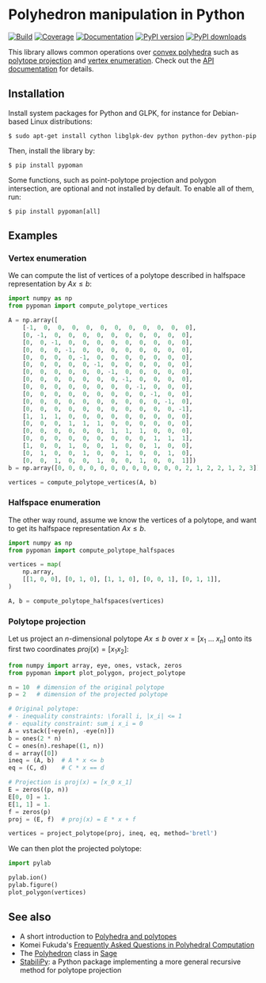 # Polyhedron manipulation in Python

[![Build](https://img.shields.io/github/actions/workflow/status/stephane-caron/pypoman/ci.yml?branch=main)](https://github.com/stephane-caron/pypoman/actions)
[![Coverage](https://coveralls.io/repos/github/stephane-caron/pypoman/badge.svg?branch=main)](https://coveralls.io/github/stephane-caron/pypoman?branch=main)
[![Documentation](https://img.shields.io/badge/docs-online-brightgreen?logo=read-the-docs&style=flat)](https://scaron.info/doc/pypoman/)
[![PyPI version](https://img.shields.io/pypi/v/pypoman)](https://pypi.org/project/pypoman/)
[![PyPI downloads](https://pepy.tech/badge/pypoman/month)](https://pepy.tech/project/pypoman)

This library allows common operations over [convex polyhedra](https://en.wikipedia.org/wiki/Convex_polyhedron) such as [polytope projection](https://scaron.info/doc/pypoman/index.html#module-pypoman.projection) and [vertex enumeration](https://scaron.info/doc/pypoman/index.html#module-pypoman.duality). Check out the [API documentation](https://scaron.info/doc/pypoman/) for details.

## Installation

Install system packages for Python and GLPK, for instance for Debian-based Linux distributions:

```console
$ sudo apt-get install cython libglpk-dev python python-dev python-pip
```

Then, install the library by:

```console
$ pip install pypoman
```

Some functions, such as point-polytope projection and polygon intersection, are optional and not installed by default. To enable all of them, run:

```console
$ pip install pypoman[all]
```

## Examples

### Vertex enumeration

We can compute the list of vertices of a polytope described in halfspace representation by $A x \leq b$:

```python
import numpy as np
from pypoman import compute_polytope_vertices

A = np.array([
    [-1,  0,  0,  0,  0,  0,  0,  0,  0,  0,  0,  0],
    [0, -1,  0,  0,  0,  0,  0,  0,  0,  0,  0,  0],
    [0,  0, -1,  0,  0,  0,  0,  0,  0,  0,  0,  0],
    [0,  0,  0, -1,  0,  0,  0,  0,  0,  0,  0,  0],
    [0,  0,  0,  0, -1,  0,  0,  0,  0,  0,  0,  0],
    [0,  0,  0,  0,  0, -1,  0,  0,  0,  0,  0,  0],
    [0,  0,  0,  0,  0,  0, -1,  0,  0,  0,  0,  0],
    [0,  0,  0,  0,  0,  0,  0, -1,  0,  0,  0,  0],
    [0,  0,  0,  0,  0,  0,  0,  0, -1,  0,  0,  0],
    [0,  0,  0,  0,  0,  0,  0,  0,  0, -1,  0,  0],
    [0,  0,  0,  0,  0,  0,  0,  0,  0,  0, -1,  0],
    [0,  0,  0,  0,  0,  0,  0,  0,  0,  0,  0, -1],
    [1,  1,  1,  0,  0,  0,  0,  0,  0,  0,  0,  0],
    [0,  0,  0,  1,  1,  1,  0,  0,  0,  0,  0,  0],
    [0,  0,  0,  0,  0,  0,  1,  1,  1,  0,  0,  0],
    [0,  0,  0,  0,  0,  0,  0,  0,  0,  1,  1,  1],
    [1,  0,  0,  1,  0,  0,  1,  0,  0,  1,  0,  0],
    [0,  1,  0,  0,  1,  0,  0,  1,  0,  0,  1,  0],
    [0,  0,  1,  0,  0,  1,  0,  0,  1,  0,  0,  1]])
b = np.array([0, 0, 0, 0, 0, 0, 0, 0, 0, 0, 0, 0, 2, 1, 2, 2, 1, 2, 3])

vertices = compute_polytope_vertices(A, b)
```

### Halfspace enumeration

The other way round, assume we know the vertices of a polytope, and want to get its halfspace representation $A x \leq b$.

```python
import numpy as np
from pypoman import compute_polytope_halfspaces

vertices = map(
    np.array,
    [[1, 0, 0], [0, 1, 0], [1, 1, 0], [0, 0, 1], [0, 1, 1]],
)

A, b = compute_polytope_halfspaces(vertices)
```

### Polytope projection

Let us project an $n$-dimensional polytope $A x \leq b$ over $x = [x_1\ \ldots\ x_n]$ onto its first two coordinates $proj(x) = [x_1 x_2]$:

```python
from numpy import array, eye, ones, vstack, zeros
from pypoman import plot_polygon, project_polytope

n = 10  # dimension of the original polytope
p = 2   # dimension of the projected polytope

# Original polytope:
# - inequality constraints: \forall i, |x_i| <= 1
# - equality constraint: sum_i x_i = 0
A = vstack([+eye(n), -eye(n)])
b = ones(2 * n)
C = ones(n).reshape((1, n))
d = array([0])
ineq = (A, b)  # A * x <= b
eq = (C, d)    # C * x == d

# Projection is proj(x) = [x_0 x_1]
E = zeros((p, n))
E[0, 0] = 1.
E[1, 1] = 1.
f = zeros(p)
proj = (E, f)  # proj(x) = E * x + f

vertices = project_polytope(proj, ineq, eq, method='bretl')
```

We can then plot the projected polytope:

```python
import pylab

pylab.ion()
pylab.figure()
plot_polygon(vertices)
```

## See also

- A short introduction to [Polyhedra and polytopes](https://scaron.info/blog/polyhedra-and-polytopes.html)
- Komei Fukuda's [Frequently Asked Questions in Polyhedral Computation](https://www.inf.ethz.ch/personal/fukudak/polyfaq/polyfaq.html)
- The [Polyhedron](http://doc.sagemath.org/html/en/reference/discrete_geometry/sage/geometry/polyhedron/constructor.html) class in [Sage](http://www.sagemath.org/)
- [StabiliPy](https://github.com/haudren/stabilipy): a Python package implementing a more general recursive method for polytope projection

